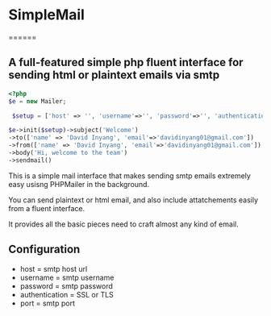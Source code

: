 # SimpleMail 
======
## A full-featured simple php fluent interface for sending html or plaintext emails via smtp



```php
<?php
$e = new Mailer;

 $setup = ['host' => '', 'username'=>'', 'password'=>'', 'authentication'=>'', 'port'=>''  ]

$e->init($setup)->subject('Welcome')
->to(['name' => 'David Inyang', 'email'=>'davidinyang01@gmail.com'])
->from(['name' => 'David Inyang', 'email'=>'davidinyang01@gmail.com'])
->body('Hi, welcome to the team')
->sendmail()
```


This is a simple mail interface that makes sending smtp emails extremely easy usisng PHPMailer in the background.

You can send plaintext or html email, and also include attatchements easily from a fluent interface.

It provides all the basic pieces need to craft almost any kind of email.

## Configuration

- host = smtp host url
- username = smtp username
- password = smtp password
- authentication = SSL or TLS
- port = smtp port